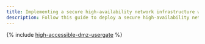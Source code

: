 ```yaml
---
title: Implementing a secure high-availability network infrastructure with a dedicated DMZ based on the Check Point NGFW
description: Follow this guide to deploy a secure high-availability network infrastructure with a dedicated DMZ based on the Check Point NGFW.
---
```


{% include [high-accessible-dmz-usergate](../../_tutorials/routing/high-accessible-dmz.md) %}
